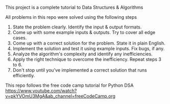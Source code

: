 This project is a complete tutorial to Data Structures & Algorithms

All problems in this repo were solved using the following steps

1. State the problem clearly. Identify the input & output formats.
2. Come up with some example inputs & outputs. Try to cover all edge cases.
3. Come up with a correct solution for the problem. State it in plain English.
4. Implement the solution and test it using example inputs. Fix bugs, if any.
5. Analyze the algorithm's complexity and identify any inefficiencies.
6. Apply the right technique to overcome the inefficiency. Repeat steps 3 to 6.
7. Don't stop until you've implemented a correct solution that runs efficiently.

This repo follows the free code camp tutorial for Python DSA
https://www.youtube.com/watch?v=pkYVOmU3MgA&ab_channel=freeCodeCamp.org

